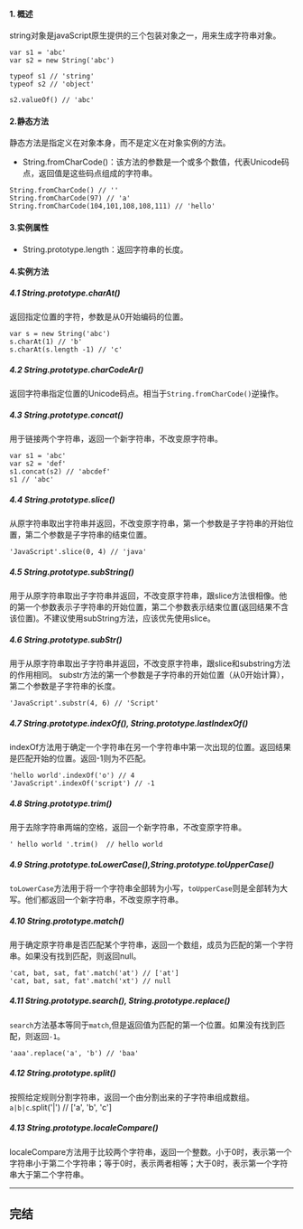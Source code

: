 #### 1. 概述
string对象是javaScript原生提供的三个包装对象之一，用来生成字符串对象。
```
var s1 = 'abc'
var s2 = new String('abc')

typeof s1 // 'string'
typeof s2 // 'object'

s2.valueOf() // 'abc'
```

#### 2.静态方法
静态方法是指定义在对象本身，而不是定义在对象实例的方法。
- String.fromCharCode()：该方法的参数是一个或多个数值，代表Unicode码点，返回值是这些码点组成的字符串。
```
String.fromCharCode() // ''
String.fromCharCode(97) // 'a'
String.fromCharCode(104,101,108,108,111) // 'hello'
```

#### 3.实例属性
- String.prototype.length：返回字符串的长度。

#### 4.实例方法
##### 4.1 String.prototype.charAt()
返回指定位置的字符，参数是从0开始编码的位置。
```
var s = new String('abc')
s.charAt(1) // 'b'
s.charAt(s.length -1) // 'c'
```
##### 4.2 String.prototype.charCodeAr()
返回字符串指定位置的Unicode码点。相当于`String.fromCharCode()`逆操作。

##### 4.3 String.prototype.concat()
用于链接两个字符串，返回一个新字符串，不改变原字符串。
```
var s1 = 'abc'
var s2 = 'def'
s1.concat(s2) // 'abcdef'
s1 // 'abc'
```
##### 4.4 String.prototype.slice()
从原字符串取出字符串并返回，不改变原字符串，第一个参数是子字符串的开始位置，第二个参数是子字符串的结束位置。
```
'JavaScript'.slice(0, 4) // 'java'
```

##### 4.5 String.prototype.subString()
用于从原字符串取出子字符串并返回，不改变原字符串，跟slice方法很相像。他的第一个参数表示子字符串的开始位置，第二个参数表示结束位置(返回结果不含该位置)。不建议使用subString方法，应该优先使用slice。

##### 4.6 String.prototype.subStr()
用于从原字符串取出子字符串并返回，不改变原字符串，跟slice和substring方法的作用相同。
substr方法的第一个参数是子字符串的开始位置（从0开始计算），第二个参数是子字符串的长度。
```
'JavaScript'.substr(4, 6) // 'Script'
```

##### 4.7 String.prototype.indexOf(), String.prototype.lastIndexOf()
indexOf方法用于确定一个字符串在另一个字符串中第一次出现的位置。返回结果是匹配开始的位置。返回-1则为不匹配。
```
'hello world'.indexOf('o') // 4
'JavaScript'.indexOf('script') // -1
```

##### 4.8 String.prototype.trim()
用于去除字符串两端的空格，返回一个新字符串，不改变原字符串。
```
' hello world '.trim()  // hello world
```

##### 4.9 String.prototype.toLowerCase(),String.prototype.toUpperCase()
`toLowerCase`方法用于将一个字符串全部转为小写，`toUpperCase`则是全部转为大写。他们都返回一个新字符串，不改变原字符串。

##### 4.10 String.prototype.match()
用于确定原字符串是否匹配某个字符串，返回一个数组，成员为匹配的第一个字符串。如果没有找到匹配，则返回null。
```
'cat, bat, sat, fat'.match('at') // ['at']
'cat, bat, sat, fat'.match('xt') // null
```

##### 4.11 String.prototype.search(), String.prototype.replace()
`search`方法基本等同于`match`,但是返回值为匹配的第一个位置。如果没有找到匹配，则返回`-1`。
```
'aaa'.replace('a', 'b') // 'baa'
```

##### 4.12 String.prototype.split()
按照给定规则分割字符串，返回一个由分割出来的子字符串组成数组。
`a|b|c`.split('|') // ['a', 'b', 'c']

##### 4.13 String.prototype.localeCompare()
localeCompare方法用于比较两个字符串，返回一个整数。小于0时，表示第一个字符串小于第二个字符串；等于0时，表示两者相等；大于0时，表示第一个字符串大于第二个字符串。

******
## 完结
